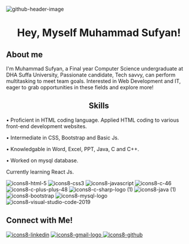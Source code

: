 ![github-header-image](https://user-images.githubusercontent.com/108999846/185427743-6f69cd27-d24e-40f4-8633-420f79ff1ba3.png)


## <h1 align="center"> Hey, Myself Muhammad Sufyan! </h1>

  ## About me
  I'm Muhammad Sufyan, a Final year Computer Science undergraduate at DHA Suffa University, Passionate candidate, Tech savvy,
  can perform multitasking to meet team goals. Interested in Web Development and IT, eager to grab opportunities
  in these fields and explore more!
      
      

## <h2 align="center"> Skills </h2>  

 
 • Proficient in HTML coding language. Applied HTML coding to various front-end development websites.
 
 • Intermediate in CSS, Bootstrap and Basic Js.
 
 • Knowledgable in Word, Excel, PPT, Java, C and C++.
 
 • Worked on mysql database.
 
 <p>Currently learning React Js. <p>
  
![icons8-html-5](https://user-images.githubusercontent.com/108999846/185442619-ee058377-69d4-4b99-9ec7-ef351bd84873.svg)
![icons8-css3](https://user-images.githubusercontent.com/108999846/185444569-422d0e6f-e21b-4bde-9b0a-c80553eb44a2.svg)
![icons8-javascript](https://user-images.githubusercontent.com/108999846/185446324-2bc708d4-049d-4a13-8fd5-d4ef335fec25.svg)
![icons8-c-46](https://user-images.githubusercontent.com/108999846/185445782-3233b9f0-e177-44a2-9cf6-91792052fa22.png)
![icons8-c-plus-plus-48](https://user-images.githubusercontent.com/108999846/185444586-b691b269-6157-4888-9569-d013faa76cb8.png)
![icons8-c-sharp-logo (1)](https://user-images.githubusercontent.com/108999846/185445144-674b5cf1-8c51-45b8-b8f7-00136ba815a1.svg)
![icons8-java (1)](https://user-images.githubusercontent.com/108999846/185447175-de2ba259-0975-4a33-b80e-8a5658341dff.svg)
![icons8-bootstrap](https://user-images.githubusercontent.com/108999846/185446811-19b9ef29-8050-4eaa-b81c-288e89712f9f.svg)
![icons8-mysql-logo](https://user-images.githubusercontent.com/108999846/185446823-4efb19d6-cf48-423e-8655-948910dbf4bc.svg)
![icons8-visual-studio-code-2019](https://user-images.githubusercontent.com/108999846/185447431-b7758f08-ad8f-416b-a06e-f018e10f522c.svg)

 

## Connect with Me!
  <a target="_blank" href="https://www.linkedin.com/in/muhammad-sufyan42069/">![icons8-linkedin](https://user-images.githubusercontent.com/108999846/185450256-17aff683-89aa-4189-a09e-bcf0dd63c1f2.svg)</a>
<a href="mailto:muhammadsufyan00ms@gmail.com">![icons8-gmail-logo](https://user-images.githubusercontent.com/108999846/185451307-68b8430a-50ff-425a-a746-4279eec991e5.svg)
</a>
<a target="_blank" href="https://github.com/sufyan14">![icons8-github](https://user-images.githubusercontent.com/108999846/185451852-dbff867d-90ca-4858-bd55-419ddb069e20.svg)
</a>  


  
